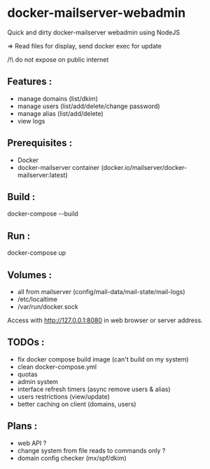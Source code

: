 # docker-mailserver-webadmin
Quick and dirty docker-mailserver webadmin using NodeJS

=> Read files for display, send docker exec for update

/!\ do not expose on public internet

## Features :
 - manage domains (list/dkim)
 - manage users (list/add/delete/change password)
 - manage alias (list/add/delete)
 - view logs

## Prerequisites :
 - Docker
 - docker-mailserver container (docker.io/mailserver/docker-mailserver:latest)

## Build :
docker-compose --build

## Run :
docker-compose up

## Volumes :
 - all from mailserver (config/mail-data/mail-state/mail-logs)
 - /etc/localtime
 - /var/run/docker.sock

Access with http://127.0.0.1:8080 in web browser or server address.

## TODOs :
 - fix docker compose build image (can't build on my system)
 - clean docker-compose.yml
 - quotas
 - admin system
 - interface refresh timers (async remove users & alias)
 - users restrictions (view/update)
 - better caching on client (domains, users)

## Plans :
 - web API ?
 - change system from file reads to commands only ?
 - domain config checker (mx/spf/dkim)